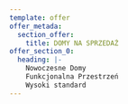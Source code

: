 ```yaml
---
template: offer
offer_metada:
  section_offer:
    title: DOMY NA SPRZEDAŻ
offer_section_0:
  heading: |-
    Nowoczesne Domy
    Funkcjonalna Przestrzeń
    Wysoki standard
---
```


